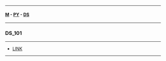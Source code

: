 
---

#### [M](https://github.com/ttltrk/TTT/blob/master/menu.md) - [PY](https://github.com/ttltrk/TTT/blob/master/PY/PY.md) - [DS](https://github.com/ttltrk/TTT/blob/master/PY/PACKAGES/DATA_SCIENCE/DATA_SCIENCE.md)

---

### DS_101

---

* [LINK](https://courses.cognitiveclass.ai/courses/course-v1:BigDataUniversity+DS0101EN+v1/course/)

---
